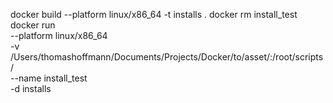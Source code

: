 docker build --platform linux/x86_64 -t installs .
docker rm install_test 
docker run \
    --platform linux/x86_64 \
    -v /Users/thomashoffmann/Documents/Projects/Docker/to/asset/:/root/scripts/ \
    --name install_test \
    -d installs
    